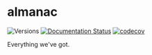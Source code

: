 # almanac

![Versions](https://img.shields.io/badge/python->3.7-blue)
[![Documentation Status](https://readthedocs.org/projects/almanac/badge/?version=latest)](https://almanac.readthedocs.io/en/latest/?badge=latest)
[![codecov](https://codecov.io/gh/sdss/almanac/branch/main/graph/badge.svg)](https://codecov.io/gh/sdss/almanac)

Everything we've got.
